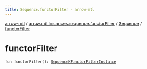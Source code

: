 ```yaml
---
title: Sequence.functorFilter - arrow-mtl
---
```


[arrow-mtl](../../index.html) / [arrow.mtl.instances.sequence.functorFilter](../index.html) / [Sequence](index.html) / [functorFilter](./functor-filter.html)

# functorFilter

`fun functorFilter(): `[`SequenceKFunctorFilterInstance`](../../arrow.mtl.instances/-sequence-k-functor-filter-instance/index.html)